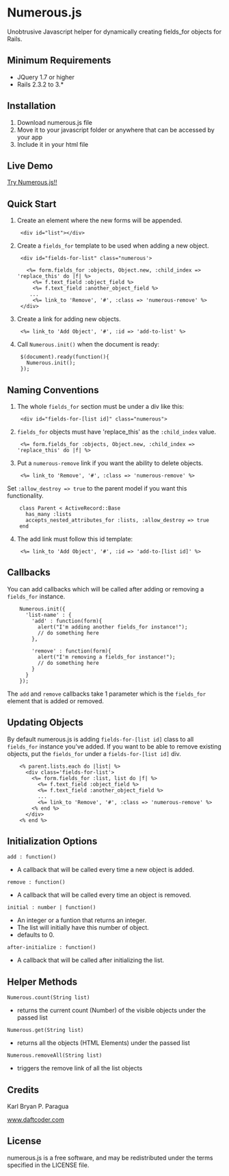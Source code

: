 # Numerous.js
Unobtrusive Javascript helper for dynamically creating fields_for objects for Rails.


## Minimum Requirements
- JQuery 1.7 or higher
- Rails 2.3.2 to 3.*


## Installation
1. Download numerous.js file
2. Move it to your javascript folder or anywhere that can be accessed by your app
3. Include it in your html file


## Live Demo

[Try Numerous.js!!](http://numerous-js.herokuapp.com/)


## Quick Start

1. Create an element where the new forms will be appended.

        <div id="list"></div>


2. Create a `fields_for` template to be used when adding a new object. 

        <div id="fields-for-list" class="numerous'>
        
          <%= form.fields_for :objects, Object.new, :child_index => 'replace_this' do |f| %>
            <%= f.text_field :object_field %>
            <%= f.text_field :another_object_field %>
           ...    
            <%= link_to 'Remove', '#', :class => 'numerous-remove' %>
        </div>


3. Create a link for adding new objects. 

        <%= link_to 'Add Object', '#', :id => 'add-to-list' %>



4. Call `Numerous.init()` when the document is ready:

        $(document).ready(function(){
          Numerous.init();
        });



## Naming Conventions

1. The whole `fields_for` section must be under a div like this:

        <div id="fields-for-[list id]" class="numerous">

2. `fields_for` objects must have 'replace_this' as the `:child_index` value.
        
        <%= form.fields_for :objects, Object.new, :child_index => 'replace_this' do |f| %>


3. Put a `numerous-remove` link if you want the ability to delete objects.
        
        <%= link_to 'Remove', '#', :class => 'numerous-remove' %>
      

  Set `:allow_destroy => true` to the parent model if you want this functionality.

        class Parent < ActiveRecord::Base
          has_many :lists
          accepts_nested_attributes_for :lists, :allow_destroy => true
        end


4. The add link must follow this id template:
        
        <%= link_to 'Add Object', '#', :id => 'add-to-[list id]' %>


## Callbacks
You can add callbacks which will be called after adding or removing a `fields_for` instance.

        Numerous.init({
          'list-name' : {
            'add' : function(form){
              alert("I'm adding another fields_for instance!");
              // do something here
            },
            
            'remove' : function(form){
              alert("I'm removing a fields_for instance!");
              // do something here
            }
          }
        });

The `add` and `remove` callbacks take 1 parameter which is the `fields_for` element that is added or removed. 


## Updating Objects
By default numerous.js is adding `fields-for-[list id]` class to all `fields_for` instance you've added.
If you want to be able to remove existing objects, put the `fields_for` under a `fields-for-[list id]` div.

        <% parent.lists.each do |list| %>
          <div class='fields-for-list'>
            <%= form.fields_for :list, list do |f| %>
              <%= f.text_field :object_field %>
              <%= f.text_field :another_object_field %>
              ...    
              <%= link_to 'Remove', '#', :class => 'numerous-remove' %>
            <% end %>
          </div>
        <% end %>

## Initialization Options

`add : function()`
- A callback that will be called every time a new object is added.

`remove : function()`
- A callback that will be called every time an object is removed.

`initial : number | function()`
- An integer or a funtion that returns an integer.
- The list will initially have this number of object.
- defaults to 0.

`after-initialize : function()`
- A callback that will be called after initializing the list.


## Helper Methods

`Numerous.count(String list)`
- returns the current count (Number) of the visible objects under the passed list


`Numerous.get(String list)`
- returns all the objects (HTML Elements) under the passed list


`Numerous.removeAll(String list)`
- triggers the remove link of all the list objects

## Credits

Karl Bryan P. Paragua

www.daftcoder.com


## License

numerous.js is a free software, and may be redistributed under the terms specified in the LICENSE file.
